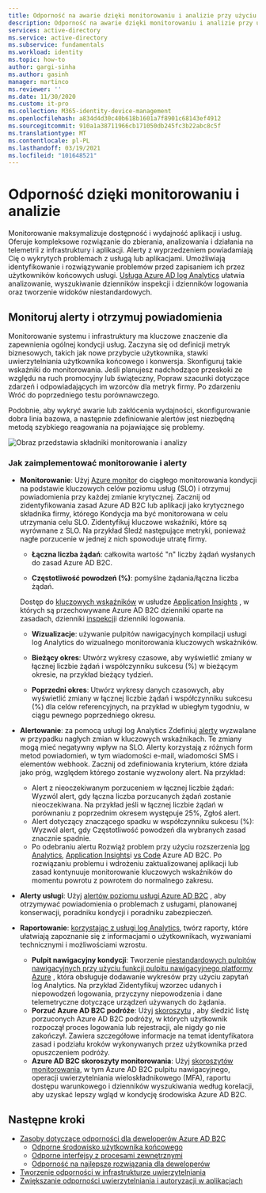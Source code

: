 ```yaml
---
title: Odporność na awarie dzięki monitorowaniu i analizie przy użyciu Azure AD B2C | Microsoft Docs
description: Odporność na awarie dzięki monitorowaniu i analizie przy użyciu Azure AD B2C
services: active-directory
ms.service: active-directory
ms.subservice: fundamentals
ms.workload: identity
ms.topic: how-to
author: gargi-sinha
ms.author: gasinh
manager: martinco
ms.reviewer: ''
ms.date: 11/30/2020
ms.custom: it-pro
ms.collection: M365-identity-device-management
ms.openlocfilehash: a834d4d30c40b618b1601a7f8901c68143ef4912
ms.sourcegitcommit: 910a1a38711966cb171050db245fc3b22abc8c5f
ms.translationtype: MT
ms.contentlocale: pl-PL
ms.lasthandoff: 03/19/2021
ms.locfileid: "101648521"
---
```

# <a name="resilience-through-monitoring-and-analytics"></a>Odporność dzięki monitorowaniu i analizie

Monitorowanie maksymalizuje dostępność i wydajność aplikacji i usług. Oferuje kompleksowe rozwiązanie do zbierania, analizowania i działania na telemetrii z infrastruktury i aplikacji. Alerty z wyprzedzeniem powiadamiają Cię o wykrytych problemach z usługą lub aplikacjami. Umożliwiają identyfikowanie i rozwiązywanie problemów przed zapisaniem ich przez użytkowników końcowych usługi. [Usługa Azure AD log Analytics](https://azure.microsoft.com/services/monitor/?OCID=AID2100131_SEM_6d16332c03501fc9c1f46c94726d2264:G:s&ef_id=6d16332c03501fc9c1f46c94726d2264:G:s&msclkid=6d16332c03501fc9c1f46c94726d2264#features) ułatwia analizowanie, wyszukiwanie dzienników inspekcji i dzienników logowania oraz tworzenie widoków niestandardowych.

## <a name="monitor-and-get-notified-through-alerts"></a>Monitoruj alerty i otrzymuj powiadomienia

Monitorowanie systemu i infrastruktury ma kluczowe znaczenie dla zapewnienia ogólnej kondycji usług. Zaczyna się od definicji metryk biznesowych, takich jak nowe przybycie użytkownika, stawki uwierzytelniania użytkownika końcowego i konwersja. Skonfiguruj takie wskaźniki do monitorowania. Jeśli planujesz nadchodzące przeskoki ze względu na ruch promocyjny lub świąteczny, Popraw szacunki dotyczące zdarzeń i odpowiadających im wzorców dla metryk firmy. Po zdarzeniu Wróć do poprzedniego testu porównawczego.

Podobnie, aby wykryć awarie lub zakłócenia wydajności, skonfigurowanie dobra linia bazowa, a następnie zdefiniowanie alertów jest niezbędną metodą szybkiego reagowania na pojawiające się problemy.

![Obraz przedstawia składniki monitorowania i analizy](media/resilience-with-monitoring-alerting/monitoring-analytics-architecture.png)

### <a name="how-to-implement-monitoring-and-alerting"></a>Jak zaimplementować monitorowanie i alerty

- **Monitorowanie**: Użyj [Azure monitor](../../active-directory-b2c/azure-monitor.md) do ciągłego monitorowania kondycji na podstawie kluczowych celów poziomu usług (SLO) i otrzymuj powiadomienia przy każdej zmianie krytycznej. Zacznij od zidentyfikowania zasad Azure AD B2C lub aplikacji jako krytycznego składnika firmy, którego Kondycja ma być monitorowana w celu utrzymania celu SLO. Zidentyfikuj kluczowe wskaźniki, które są wyrównane z SLO.
Na przykład Śledź następujące metryki, ponieważ nagłe porzucenie w jednej z nich spowoduje utratę firmy.

  - **Łączna liczba żądań**: całkowita wartość "n" liczby żądań wysłanych do zasad Azure AD B2C.

  - **Częstotliwość powodzeń (%)**: pomyślne żądania/łączna liczba żądań.

  Dostęp do [kluczowych wskaźników](../../active-directory-b2c/view-audit-logs.md) w usłudze [Application Insights](../../active-directory-b2c/analytics-with-application-insights.md) , w których są przechowywane Azure AD B2C dzienniki oparte na zasadach, dzienniki [inspekcji](../../active-directory-b2c/analytics-with-application-insights.md)i dzienniki logowania.  

   - **Wizualizacje**: używanie pulpitów nawigacyjnych kompilacji usługi log Analytics do wizualnego monitorowania kluczowych wskaźników.

   - **Bieżący okres**: Utwórz wykresy czasowe, aby wyświetlić zmiany w łącznej liczbie żądań i współczynniku sukcesu (%) w bieżącym okresie, na przykład bieżący tydzień.

   - **Poprzedni okres**: Utwórz wykresy danych czasowych, aby wyświetlić zmiany w łącznej liczbie żądań i współczynniku sukcesu (%) dla celów referencyjnych, na przykład w ubiegłym tygodniu, w ciągu pewnego poprzedniego okresu.

- **Alertowanie**: za pomocą usługi log Analytics Zdefiniuj [alerty](../../azure-monitor/alerts/alerts-log.md) wyzwalane w przypadku nagłych zmian w kluczowych wskaźnikach. Te zmiany mogą mieć negatywny wpływ na SLO. Alerty korzystają z różnych form metod powiadomień, w tym wiadomości e-mail, wiadomości SMS i elementów webhook. Zacznij od zdefiniowania kryterium, które działa jako próg, względem którego zostanie wyzwolony alert. Na przykład:
  - Alert z nieoczekiwanym porzuceniem w łącznej liczbie żądań: Wyzwól alert, gdy łączna liczba porzucanych żądań zostanie nieoczekiwana. Na przykład jeśli w łącznej liczbie żądań w porównaniu z poprzednim okresem występuje 25%, Zgłoś alert.  
  - Alert dotyczący znaczącego spadku w współczynniku sukcesu (%): Wyzwól alert, gdy Częstotliwość powodzeń dla wybranych zasad znacznie spadnie.
  - Po odebraniu alertu Rozwiąż problem przy użyciu rozszerzenia [log Analytics](../reports-monitoring/howto-install-use-log-analytics-views.md), [Application Insights](../../active-directory-b2c/troubleshoot-with-application-insights.md)i [vs Code](https://marketplace.visualstudio.com/items?itemName=AzureADB2CTools.aadb2c) Azure AD B2C. Po rozwiązaniu problemu i wdrożeniu zaktualizowanej aplikacji lub zasad kontynuuje monitorowanie kluczowych wskaźników do momentu powrotu z powrotem do normalnego zakresu.

- **Alerty usługi**: Użyj [alertów poziomu usługi Azure AD B2C](../../service-health/service-health-overview.md) , aby otrzymywać powiadomienia o problemach z usługami, planowanej konserwacji, poradniku kondycji i poradniku zabezpieczeń.

- **Raportowanie**: [korzystając z usługi log Analytics](../reports-monitoring/howto-integrate-activity-logs-with-log-analytics.md), twórz raporty, które ułatwiają zapoznanie się z informacjami o użytkownikach, wyzwaniami technicznymi i możliwościami wzrostu.
  - **Pulpit nawigacyjny kondycji**: Tworzenie [niestandardowych pulpitów nawigacyjnych przy użyciu funkcji pulpitu nawigacyjnego platformy Azure](../../azure-monitor/app/tutorial-app-dashboards.md) , która obsługuje dodawanie wykresów przy użyciu zapytań log Analytics. Na przykład Zidentyfikuj wzorzec udanych i niepowodzeń logowania, przyczyny niepowodzenia i dane telemetryczne dotyczące urządzeń używanych do żądania.
  - **Porzuć Azure AD B2C podróże**: Użyj [skoroszytu](https://github.com/azure-ad-b2c/siem#list-of-abandon-journeys) , aby śledzić listę porzuconych Azure AD B2C podróży, w których użytkownik rozpoczął proces logowania lub rejestracji, ale nigdy go nie zakończył. Zawiera szczegółowe informacje na temat identyfikatora zasad i podziału kroków wykonywanych przez użytkownika przed opuszczeniem podróży.
  - **Azure AD B2C skoroszyty monitorowania**: Użyj [skoroszytów monitorowania](https://github.com/azure-ad-b2c/siem), w tym Azure AD B2C pulpitu nawigacyjnego, operacji uwierzytelniania wieloskładnikowego (MFA), raportu dostępu warunkowego i dzienników wyszukiwania według korelacji, aby uzyskać lepszy wgląd w kondycję środowiska Azure AD B2C.
  
## <a name="next-steps"></a>Następne kroki

- [Zasoby dotyczące odporności dla deweloperów Azure AD B2C](resilience-b2c.md)
  - [Odporne środowisko użytkownika końcowego](resilient-end-user-experience.md)
  - [Odporne interfejsy z procesami zewnętrznymi](resilient-external-processes.md)
  - [Odporność na najlepsze rozwiązania dla deweloperów](resilience-b2c-developer-best-practices.md)
- [Tworzenie odporności w infrastrukturze uwierzytelniania](resilience-in-infrastructure.md)
- [Zwiększanie odporności uwierzytelniania i autoryzacji w aplikacjach](resilience-app-development-overview.md)